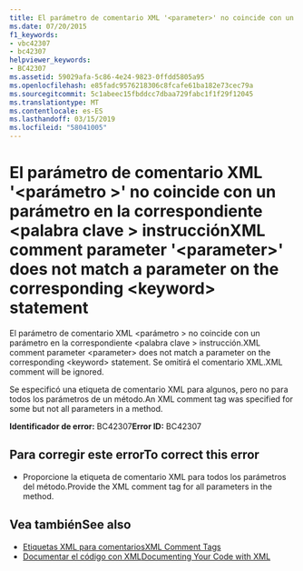 ```yaml
---
title: El parámetro de comentario XML '<parameter>' no coincide con un parámetro en la correspondiente <keyword> instrucción
ms.date: 07/20/2015
f1_keywords:
- vbc42307
- bc42307
helpviewer_keywords:
- BC42307
ms.assetid: 59029afa-5c86-4e24-9823-0ffdd5805a95
ms.openlocfilehash: e85fadc9576218306c8fcafe61ba182e73cec79a
ms.sourcegitcommit: 5c1abeec15fbddcc7dbaa729fabc1f1f29f12045
ms.translationtype: MT
ms.contentlocale: es-ES
ms.lasthandoff: 03/15/2019
ms.locfileid: "58041005"
---
```

# <a name="xml-comment-parameter-parameter-does-not-match-a-parameter-on-the-corresponding-keyword-statement"></a><span data-ttu-id="419c3-102">El parámetro de comentario XML '\<parámetro >' no coincide con un parámetro en la correspondiente \<palabra clave > instrucción</span><span class="sxs-lookup"><span data-stu-id="419c3-102">XML comment parameter '\<parameter>' does not match a parameter on the corresponding \<keyword> statement</span></span>
<span data-ttu-id="419c3-103">El parámetro de comentario XML \<parámetro > no coincide con un parámetro en la correspondiente \<palabra clave > instrucción.</span><span class="sxs-lookup"><span data-stu-id="419c3-103">XML comment parameter \<parameter> does not match a parameter on the corresponding \<keyword> statement.</span></span> <span data-ttu-id="419c3-104">Se omitirá el comentario XML.</span><span class="sxs-lookup"><span data-stu-id="419c3-104">XML comment will be ignored.</span></span>  
  
 <span data-ttu-id="419c3-105">Se especificó una etiqueta de comentario XML para algunos, pero no para todos los parámetros de un método.</span><span class="sxs-lookup"><span data-stu-id="419c3-105">An XML comment tag was specified for some but not all parameters in a method.</span></span>  
  
 <span data-ttu-id="419c3-106">**Identificador de error:** BC42307</span><span class="sxs-lookup"><span data-stu-id="419c3-106">**Error ID:** BC42307</span></span>  
  
## <a name="to-correct-this-error"></a><span data-ttu-id="419c3-107">Para corregir este error</span><span class="sxs-lookup"><span data-stu-id="419c3-107">To correct this error</span></span>  
  
-   <span data-ttu-id="419c3-108">Proporcione la etiqueta de comentario XML para todos los parámetros del método.</span><span class="sxs-lookup"><span data-stu-id="419c3-108">Provide the XML comment tag for all parameters in the method.</span></span>  
  
## <a name="see-also"></a><span data-ttu-id="419c3-109">Vea también</span><span class="sxs-lookup"><span data-stu-id="419c3-109">See also</span></span>

- [<span data-ttu-id="419c3-110">Etiquetas XML para comentarios</span><span class="sxs-lookup"><span data-stu-id="419c3-110">XML Comment Tags</span></span>](../../visual-basic/language-reference/xmldoc/index.md)
- [<span data-ttu-id="419c3-111">Documentar el código con XML</span><span class="sxs-lookup"><span data-stu-id="419c3-111">Documenting Your Code with XML</span></span>](../../visual-basic/programming-guide/program-structure/documenting-your-code-with-xml.md)
